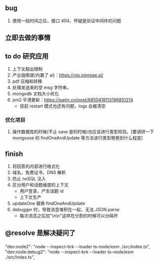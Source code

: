 ## bug

1. 使用一段时间之后，接口 404，怀疑是验证中间件的问题

## 立即去做的事情

## to do 研究应用

1. 上下文超出限制
2. 产业链图谱(内置了 ai)：https://vip.joinmap.ai/
3. pdf 压缩和转移
4. 处理发送来的空 msg 字符串。
5. mongodb 文档大小优化
6. pm2 平滑更新：https://juejin.cn/post/6850418113196851214
   - 目前 restart 模式也还有问题，logs 会被清空

### 优化项目

1. 操作数据库的时候(不止 save 是的时候)也应该进行类型校验。[要调研一下 mongoose 的 findOneAndUpdate 等方法进行类型艳艳到什么程度]

## finish

1. 将回答的内容进行格式化
2. 域名，免费证书，DNS 解析
3. 防止 noSQL 注入
4. 区分用户和话题维度的上下文
   - 用户登录，产生话题 id
   - 上下文生产
5. updateOne 替换 findOneAndUpdate
6. debugger 时，导致消息堆积在一起，无法 JSON.parse
   - 每次消息之后加"\n\n"这样在分割的时候可以分隔开

## @resolve 是解决疑问了

###

"dev:node2": "node --inspect-brk --loader ts-node/esm ./src/index.ts",
"dev:node:debug2": "node --inspect-brk --loader ts-node/esm ./src/index.ts",
